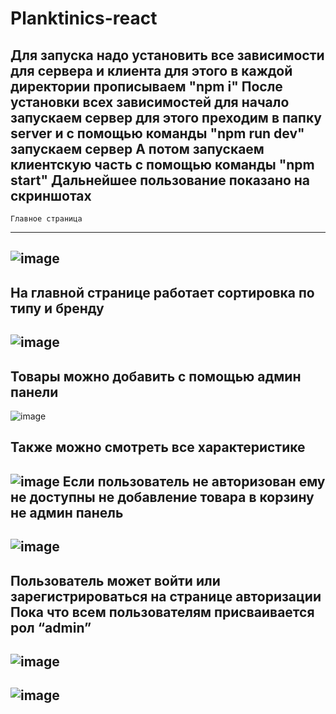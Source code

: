 # Planktinics-react
Для запуска надо установить все зависимости для сервера и клиента
для этого в каждой директории прописываем "npm i"
После установки всех зависимостей для начало запускаем сервер для этого преходим в папку server и с помощью команды "npm run dev" запускаем сервер
А потом запускаем клиентскую часть с помощью команды "npm start"
Дальнейшее пользование показано на скриншотах 
---------------------------------------------------------------------------------------------------------------
    Главное страница 
---------------------------------------------------------------------------------------------------------------
![image](https://user-images.githubusercontent.com/74898494/133442257-5ac79a01-f1d3-45e8-8c60-f424f721e8f3.png)
---------------------------------------------------------------------------------------------------------------
На главной странице работает сортировка по типу  и бренду 
---------------------------------------------------------------------------------------------------------------
![image](https://user-images.githubusercontent.com/74898494/133443769-34859666-e2da-481e-b2b9-42d49b3fa2ef.png)
---------------------------------------------------------------------------------------------------------------

Товары можно добавить с помощью админ панели 
---------------------------------------------------------------------------------------------------------------
![image](https://user-images.githubusercontent.com/74898494/133445096-261ba6a3-d015-49fa-9bab-68728f2a9a98.png)


Также можно смотреть все характеристике 
---------------------------------------------------------------------------------------------------------------
![image](https://user-images.githubusercontent.com/74898494/133445440-52160494-e82a-48d1-b30f-57353cc223e6.png)
Если пользователь не авторизован ему не доступны не добавление товара в корзину не админ панель 
---------------------------------------------------------------------------------------------------------------
![image](https://user-images.githubusercontent.com/74898494/146887766-10a6c7af-159f-444f-a384-f44a207d5c28.png)
---------------------------------------------------------------------------------------------------------------
Пользователь может войти или зарегистрироваться на странице авторизации 
Пока что всем пользователям присваивается рол “admin”
---------------------------------------------------------------------------------------------------------------
![image](https://user-images.githubusercontent.com/74898494/146887871-a70ae686-4fad-446d-91e5-4441292f9926.png)
----------------------------------------------------------------------------------------------------------
![image](https://user-images.githubusercontent.com/74898494/146887997-58b6c812-030b-47ec-a4a1-5198a157ff15.png)
---------------------------------------------------------------------------------------------------------------



